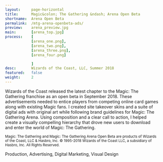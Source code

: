 ```yaml
---
layout:     page-horizontal
title:      Magic&colon; The Gathering &ndash; Arena Open Beta
shortname:  Arena Open Beta
permalink:  /mtg-arena-openbeta-ads/
preview:    arena_preview.jpg
main:       [arena_top.jpg]
process:    [
            [arena_one.png],
            [arena_two.png],
            [arena_three.png],
            [arena_four.png]

            ]
desc:       Wizards of the Coast, LLC, Summer 2018
featured:   false
weight:     2
---
```


Wizards of the Coast released the latest chapter to the Magic: The Gathering franchise as an open beta in September 2018. These advertisements needed to entice players from competing online card games along with existing Magic fans. I created site takeover skins and a suite of digital ads with original art while following brand guidelines for Magic: The Gathering Arena. Using composition and a clear call to action, I helped create a visually compelling hierarchy that drove new users to download and enter the world of Magic: The Gathering.

<small>Magic: The Gathering and Magic: The Gathering Arena Open Beta are products of Wizards of the Coast, LLC & Hasbro, Inc.
© 1995-2018 Wizards of the Coast LLC, a subsidiary of Hasbro, Inc. All Rights Reserved.</small>

Production, Advertising, Digital Marketing, Visual Design
